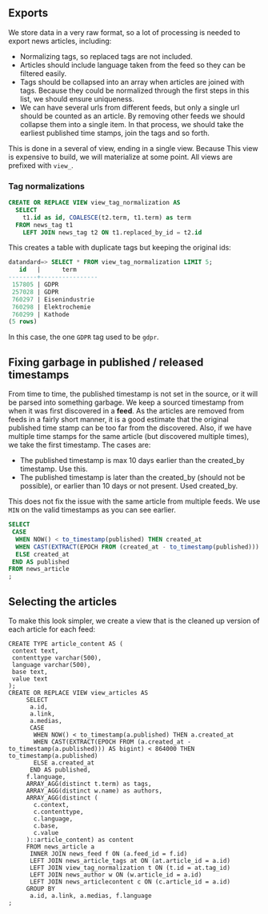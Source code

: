 ## Exports

We store data in a very raw format, so a lot of processing is needed to export news articles, including:

 - Normalizing tags, so replaced tags are not included. 
 - Articles should include language taken from the feed so they can be filtered easily.
 - Tags should be collapsed into an array when articles are joined with tags. Because they could be normalized through the first steps in this list, we should ensure uniqueness. 
 - We can have several urls from different feeds, but only a single url should be counted as an article. By removing other feeds we should collapse them into a single item. In that process, we should take the earliest published time stamps, join the tags and so forth.

This is done in a several of view, ending in a single view. Because This view is expensive to build, we will materialize at some point. All views are prefixed with `view_`.

### Tag normalizations

```sql
CREATE OR REPLACE VIEW view_tag_normalization AS 
  SELECT 
    t1.id as id, COALESCE(t2.term, t1.term) as term 
  FROM news_tag t1 
    LEFT JOIN news_tag t2 ON t1.replaced_by_id = t2.id
```

This creates a table with duplicate tags but keeping the original ids:

```sql
datandard=> SELECT * FROM view_tag_normalization LIMIT 5;
   id   |      term      
--------+----------------
 157805 | GDPR
 257028 | GDPR
 760297 | Eisenindustrie
 760298 | Elektrochemie
 760299 | Kathode
(5 rows)
```

In this case, the one `GDPR` tag used to be `gdpr`. 

## Fixing garbage in published / released timestamps
From time to time, the published timestamp is not set in the source, or it will be parsed into something garbage. We keep a sourced timestamp from when it was first discovered in a **feed**. As the articles are removed from feeds in a fairly short manner, it is a good estimate that the original published time stamp can be too far from the discovered. Also, if we have multiple time stamps for the same article (but discovered multiple times), we take the first timestamp. The cases are:

 - The published timestamp is max 10 days earlier than the created_by timestamp. Use this.
 - The published timestamp is later than the created_by (should not be possible), or earlier than 10 days or not present. Used created_by.

This does not fix the issue with the same article from multiple feeds. We use `MIN` on the valid timestamps as you can see earlier. 

```sql
SELECT 
 CASE
  WHEN NOW() < to_timestamp(published) THEN created_at
  WHEN CAST(EXTRACT(EPOCH FROM (created_at - to_timestamp(published))) AS bigint) < 864000 THEN to_timestamp(published)
  ELSE created_at
 END AS published
FROM news_article 
;
```

## Selecting the articles
To make this look simpler, we create a view that is the cleaned up version of each article for each feed:

```
CREATE TYPE article_content AS (
 context text,
 contenttype varchar(500),
 language varchar(500),
 base text,
 value text
);
CREATE OR REPLACE VIEW view_articles AS
     SELECT 
      a.id,
      a.link,
      a.medias,
      CASE
       WHEN NOW() < to_timestamp(a.published) THEN a.created_at
       WHEN CAST(EXTRACT(EPOCH FROM (a.created_at - to_timestamp(a.published))) AS bigint) < 864000 THEN to_timestamp(a.published)
       ELSE a.created_at
      END AS published,
     f.language,
     ARRAY_AGG(distinct t.term) as tags,
     ARRAY_AGG(distinct w.name) as authors,
     ARRAY_AGG(distinct (
       c.context,
       c.contenttype,
       c.language,
       c.base,
       c.value
     )::article_content) as content
     FROM news_article a
      INNER JOIN news_feed f ON (a.feed_id = f.id)
      LEFT JOIN news_article_tags at ON (at.article_id = a.id)
      LEFT JOIN view_tag_normalization t ON (t.id = at.tag_id)
      LEFT JOIN news_author w ON (w.article_id = a.id)
      LEFT JOIN news_articlecontent c ON (c.article_id = a.id)
     GROUP BY 
      a.id, a.link, a.medias, f.language
;
